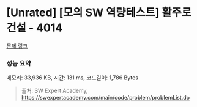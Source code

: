 # [Unrated] [모의 SW 역량테스트] 활주로 건설 - 4014 

[문제 링크](https://swexpertacademy.com/main/code/problem/problemDetail.do?contestProbId=AWIeW7FakkUDFAVH) 

### 성능 요약

메모리: 33,936 KB, 시간: 131 ms, 코드길이: 1,786 Bytes



> 출처: SW Expert Academy, https://swexpertacademy.com/main/code/problem/problemList.do